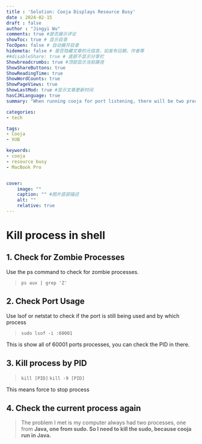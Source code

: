 ```yaml
---
title : 'Solution: Cooja Displays Resource Busy'
date : 2024-02-15
draft : false
author : "Jingyi Wu"
comments: true #是否展示评论
showToc: true # 显示目录
TocOpen: false # 自动展开目录
hidemeta: false # 是否隐藏文章的元信息，如发布日期、作者等
##disableShare: true # 底部不显示分享栏
Showbreadcrumbs: true #顶部显示当前路径
ShowShareButtons: true
ShowReadingTime: true
ShowWordCounts: true
ShowPageViews: true
ShowLastMod: true #显示文章更新时间
hasCJKLanguage: true
summary: "When running cooja for port listening, there will be two processes. We must kill one, then cooja run successfully."

categories: 
- tech

tags:
- Cooja
- VUB

keywords:
- cooja
- resource busy
- MacBook Pro


cover:
    image: ""
    caption: "" #图片底部描述
    alt: ""
    relative: true
---
```


# Kill process in shell

## 1. Check for Zombie Processes

 Use the ps command to check for zombie processes.
> `ps aux | grep 'Z'`

## 2. Check Port Usage
 Use lsof or netstat to check if the port is still being used and by which process

> `sudo lsof -i :60001`

 This is show all of 60001 ports processes, you can check the PID in there.

## 3. Kill process by PID
> `kill [PID]`
> `kill -9 [PID]` 

  This means force to stop process

## 4. Check the current process again
> The problem I met is my computer always had two processes, one from <strong>Java<strong>, one from <strong>sudo<strong>. So I need to kill the sudo, because cooja run in Java.

